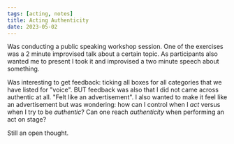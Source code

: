 ```yaml
---
tags: [acting, notes]
title: Acting Authenticity
date: 2023-05-02
---
```


Was conducting a public speaking workshop session. One of the exercises was a 2 minute improvised talk about a certain topic. As participants also wanted me to present I took it and improvised a two minute speech about something.

Was interesting to get feedback: ticking all boxes for all categories that we have listed for "voice". BUT feedback was also that I did not came across authentic at all. "Felt like an advertisement". I also wanted to make it feel like an advertisement but was wondering: how can I control when I *act* versus when I try to be *authentic*? Can one reach *authenticity* when performing an act on stage?

Still an open thought.